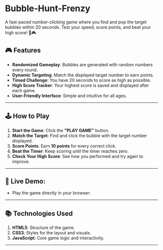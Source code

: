 # Bubble-Hunt-Frenzy
A fast-paced number-clicking game where you find and pop the target bubbles within 20 seconds. Test your speed, score points, and beat your high score! 🎯🎮

## 🎮 Features

- **Randomized Gameplay**: Bubbles are generated with random numbers every round.
- **Dynamic Targeting**: Match the displayed target number to earn points.
- **Timed Challenge**: You have 20 seconds to score as high as possible.
- **High Score Tracker**: Your highest score is saved and displayed after each game.
- **User-Friendly Interface**: Simple and intuitive for all ages.

---

## 🕹️ How to Play

1. **Start the Game**: Click the **"PLAY GAME"** button.
2. **Match the Target**: Find and click the bubble with the target number displayed.
3. **Score Points**: Earn **10 points** for every correct click.
4. **Beat the Timer**: Keep scoring until the timer reaches zero.
5. **Check Your High Score**: See how you performed and try again to improve.

---
## 🚀 Live Demo: 
- Play the game directly in your browser: 
---
## 📚 Technologies Used
1. **HTML5**: Structure of the game.
2. **CSS3**: Styles for the layout and visuals.
3. **JavaScript**: Core game logic and interactivity.
---
